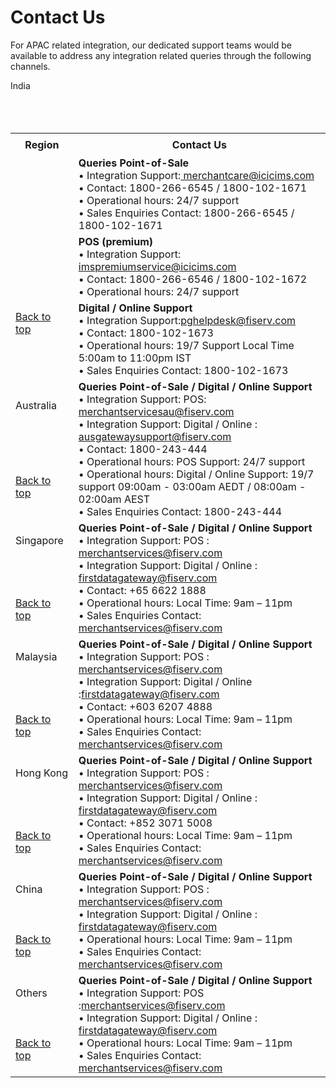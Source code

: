 # Contact Us

For APAC related integration, our dedicated support teams would be available to address any integration related queries through the following channels.

<!DOCTYPE html>
<html id="top">
<body>




<table  width="500%">

  <tr style="height: 36px;">
    <th width="20%"> <b>Region</b></th>
    <th width="250%"><b>Contact Us</b></th>
  </tr>
India<br>
  <br>
  <br>
  <br>
  <tr>
  <td rowspan="3"
  <br>
  <br>
  <br>
  <br>
  <br>
  <br>
  <br>
  <br>
  <br>
  <br>
  <a href="#top">Back to top</a>
  </td>
   <td><b> Queries Point-of-Sale</b><br>
•  Integration Support:<a href="https://outlook.office.com/owa/?path=/mail/action/compose&to=merchantcare@icicims.com" target="_self">
   merchantcare@icicims.com </a><br>
•  Contact: 1800-266-6545 / 1800-102-1671 <br>
•  Operational hours: 24/7 support<br>
•  Sales Enquiries Contact: 1800-266-6545 / 1800-102-1671 </td> 
  
</tr>

    

 <tr>
   <td><b> POS (premium) </b><br>
•  Integration Support:<a href="https://outlook.office.com/owa/?path=/mail/action/compose&to=imspremiumservice@icicims.com" target="_self">
   imspremiumservice@icicims.com </a> <br>
•  Contact: 1800-266-6546 / 1800-102-1672 <br>
•  Operational hours: 24/7 support </td>
 </tr>

 <tr>
  <td> <b>Digital / Online Support</b><br>
•  Integration Support:<a href="https://outlook.office.com/owa/?path=/mail/action/compose&to=pghelpdesk@fiserv.com" target="_self">pghelpdesk@fiserv.com</a><br>
•  Contact: 1800-102-1673<br>
•  Operational hours: 19/7 Support Local Time 5:00am to 11:00pm IST <br>
•  Sales Enquiries Contact: 1800-102-1673
</td>
 </tr>

<tr style="height: 36px;">
  <td> Australia  
  <br>
  <br>
  <br>
  <br>
  <br>
  <br>
   <a href="#top">Back to top</a>
  </td>
  <td ><b>Queries Point-of-Sale / Digital / Online Support</b><br>
•  Integration Support: POS: <a href="https://outlook.office.com/owa/?path=/mail/action/compose&to=merchantservicesau@fiserv.com" target="_self">merchantservicesau@fiserv.com</a><br>
•  Integration Support: Digital / Online : <a href="https://outlook.office.com/owa/?path=/mail/action/compose&to=ausgatewaysupport@fiserv.com" target="_self">ausgatewaysupport@fiserv.com</a> <br>
•  Contact: 1800-243-444<br>
•  Operational hours: POS Support: 24/7 support<br>
•  Operational hours: Digital / Online Support: 19/7 support 09:00am -
03:00am AEDT / 08:00am - 02:00am
AEST<br>
•  Sales Enquiries Contact: 1800-243-444
 </td>
</tr >
<tr style="height: 36px;">
 <td>Singapore
  <br>
  <br>
  <br>
  <br>
  <br>
  <a href="#top">Back to top</a> </td>
  <td><b> Queries Point-of-Sale / Digital / Online Support</b><br>
•  Integration Support: POS : <a href="https://outlook.office.com/owa/?path=/mail/action/compose&to=merchantservices@fiserv.com" target="_self">merchantservices@fiserv.com</a><br>
•  Integration Support: Digital / Online : <a href="https://outlook.office.com/owa/?path=/mail/action/compose&to=firstdatagateway@fiserv.com" target="_self">firstdatagateway@fiserv.com</a><br>
•  Contact: +65 6622 1888<br>
•  Operational hours: Local Time: 9am – 11pm<br>
•  Sales Enquiries Contact: <a href="https://outlook.office.com/owa/?path=/mail/action/compose&to=merchantservices@fiserv.com" target="_self">merchantservices@fiserv.com</a><br>
 </td>
</tr>

<tr>
  <td> Malaysia
  <br>
  <br>
  <br>
  <br>
  <br>
   <a href="#top">Back to top</a>
   </td>
  <td> <b>Queries Point-of-Sale / Digital / Online Support</b><br>
•  Integration Support: POS : <a href="https://outlook.office.com/owa/?path=/mail/action/compose&to=merchantservices@fiserv.com" target="_self">merchantservices@fiserv.com</a><br>
•  Integration Support: Digital / Online :<a href="https://outlook.office.com/owa/?path=/mail/action/compose&to=firstdatagateway@fiserv.com" target="_self">firstdatagateway@fiserv.com</a><br>
•  Contact: +603 6207 4888<br>
•  Operational hours: Local Time: 9am – 11pm<br>
•  Sales Enquiries Contact: <a href="https://outlook.office.com/owa/?path=/mail/action/compose&to=merchantservices@fiserv.com" target="_self">merchantservices@fiserv.com</a>
 </td>
 </tr>
 
<tr>
  <td> Hong Kong
  <br>
  <br>
  <br>
  <br>
  <br>
   <a href="#top">Back to top</a>
   </td>
  <td><b> Queries Point-of-Sale / Digital / Online Support</b><br>
•  Integration Support: POS : <a href="https://outlook.office.com/owa/?path=/mail/action/compose&to=merchantservices@fiserv.com" target="_self">merchantservices@fiserv.com</a><br>
•  Integration Support: Digital / Online : <a href="https://outlook.office.com/owa/?path=/mail/action/compose&to=firstdatagateway@fiserv.com" target="_self">firstdatagateway@fiserv.com</a><br>
•  Contact: +852 3071 5008<br>
•  Operational hours: Local Time: 9am – 11pm<br>
•  Sales Enquiries Contact: <a href="https://outlook.office.com/owa/?path=/mail/action/compose&to=merchantservices@fiserv.com" target="_self">merchantservices@fiserv.com</a>
 </td>
</tr>


<tr>
  <td> China
  <br>
  <br>
  <br>
  <br>
  <a href="#top">Back to top</a>
   </td>
  <td> <b> Queries Point-of-Sale / Digital / Online Support</b><br>
•  Integration Support: POS : <a href="https://outlook.office.com/owa/?path=/mail/action/compose&to=merchantservices@fiserv.com" target="_self">merchantservices@fiserv.com</a><br>
•  Integration Support: Digital / Online : <a href="https://outlook.office.com/owa/?path=/mail/action/compose&to=firstdatagateway@fiserv.com" target="_self">firstdatagateway@fiserv.com</a><br>
•  Operational hours: Local Time: 9am – 11pm<br>
•  Sales Enquiries Contact: <a href="https://outlook.office.com/owa/?path=/mail/action/compose&to=merchantservices@fiserv.com" target="_self"> merchantservices@fiserv.com</a>
 </td>
 </tr>

<tr>
  <td> Others
  <br>
  <br>
  <br>  
  <br>
    <a href="#top">Back to top</a>
   </td>
  <td> <b>Queries Point-of-Sale / Digital / Online Support</b><br>
•  Integration Support: POS :<a href="https://outlook.office.com/owa/?path=/mail/action/compose&to=merchantservices@fiserv.com" target="_self">merchantservices@fiserv.com</a><br>
•  Integration Support: Digital / Online : <a href="https://outlook.office.com/owa/?path=/mail/action/compose&to=firstdatagateway@fiserv.com" target="_self">firstdatagateway@fiserv.com</a><br>
•  Operational hours: Local Time: 9am – 11pm<br>
•  Sales Enquiries Contact: <a href="https://outlook.office.com/owa/?path=/mail/action/compose&to=merchantservices@fiserv.com" target="_self">merchantservices@fiserv.com</a>
 </td>
  </tr>


</table> 
</body>
</html>
